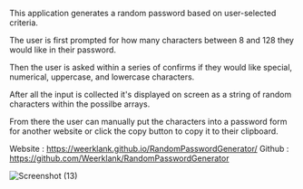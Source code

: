 
This application generates a random password based on user-selected criteria. 

The user is first prompted for how many characters between 8 and 128 they would like in their password.

Then the user is asked within a series of confirms if they would like special, numerical, uppercase, and lowercase characters.

After all the input is collected it's displayed on screen as a string of random characters within the possilbe arrays.

From there the user can manually put the characters into a password form for another website or click the copy button to copy it to their clipboard. 

Website : https://weerklank.github.io/RandomPasswordGenerator/
Github : https://github.com/Weerklank/RandomPasswordGenerator

![Screenshot (13)](https://user-images.githubusercontent.com/63619983/82137182-96f44400-97ca-11ea-8544-3fed82b06eda.png)
